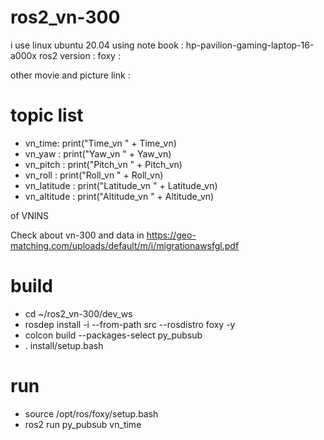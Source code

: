 # ros2_vn-300


i use linux ubuntu 20.04
using note book : hp-pavilion-gaming-laptop-16-a000x
ros2 version : foxy : 

other movie and picture link : 


# topic list

* vn_time: print("Time_vn " + Time_vn)
* vn_yaw : print("Yaw_vn " + Yaw_vn) 
* vn_pitch : print("Pitch_vn " + Pitch_vn)
* vn_roll : print("Roll_vn " + Roll_vn)
* vn_latitude : print("Latitude_vn " + Latitude_vn)
* vn_altitude : print("Altitude_vn " + Altitude_vn)

of VNINS

Check about vn-300 and data in https://geo-matching.com/uploads/default/m/i/migrationawsfgl.pdf



# build 

* cd ~/ros2_vn-300/dev_ws
* rosdep install -i --from-path src --rosdistro foxy -y
* colcon build --packages-select py_pubsub
* . install/setup.bash


# run 
* source /opt/ros/foxy/setup.bash
* ros2 run py_pubsub vn_time


